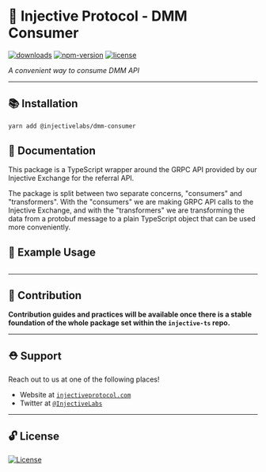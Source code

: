 # 🌟 Injective Protocol - DMM Consumer

[![downloads](https://img.shields.io/npm/dm/@injectivelabs/referral-consumer.svg)](https://www.npmjs.com/package/@injectivelabs/referral-consumer)
[![npm-version](https://img.shields.io/npm/v/@injectivelabs/referral-consumer.svg)](https://www.npmjs.com/package/@injectivelabs/referral-consumer)
[![license](https://img.shields.io/npm/l/express.svg)]()

_A convenient way to consume DMM API_

---

## 📚 Installation

```bash
yarn add @injectivelabs/dmm-consumer
```

## 📖 Documentation

This package is a TypeScript wrapper around the GRPC API provided by our Injective Exchange for the referral API.

The package is split between two separate concerns, "consumers" and "transformers". With the "consumers" we are making GRPC API calls to the Injective Exchange, and with the "transformers" we are transforming the data from a protobuf message to a plain TypeScript object that can be used more conveniently.

## 📖 Example Usage

```ts

```

---

## 📜 Contribution

**Contribution guides and practices will be available once there is a stable foundation of the whole package set within the `injective-ts` repo.**

---

## ⛑ Support

Reach out to us at one of the following places!

- Website at <a href="https://injectiveprotocol.com" target="_blank">`injectiveprotocol.com`</a>
- Twitter at <a href="https://twitter.com/InjectiveLabs" target="_blank">`@InjectiveLabs`</a>

---

## 🔓 License

[![License](https://img.shields.io/:license-mit-blue.svg?style=flat-square)](https://badges.mit-license.org)
